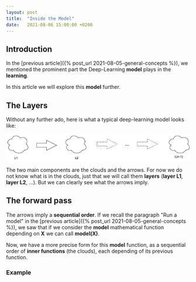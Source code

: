 ```yaml
---
layout: post
title:  "Inside the Model"
date:   2021-08-06 15:00:00 +0200
---
```


## Introduction

In the [previous article]({% post_url 2021-08-05-general-concepts %}), we mentioned the prominent part the 
Deep-Learning **model** plays in the **learning**. 

In this article we will explore this **model** further. 

## The Layers

Without any further ado, here is what a typical deep-learning model looks like: 

![Layers](/_assets/images/model/Layers.png)

The two main components are the clouds and the arrows. For now we do not know what is in the clouds, just that we 
will call them **layers** (**layer L1**, **layer L2**, ...).
But we can clearly see what the arrows imply. 

## The forward pass 

The arrows imply a **sequential order**. If we recall the paragraph "Run a model" in the 
[previous article]({% post_url 2021-08-05-general-concepts %}), we saw that if we consider the **model** 
mathematical function depending on **X** we can call **model(X)**.

Now, we have a more precise form for this **model** function, as a sequential order of **inner functions** (the clouds), 
each depending of its previous function. 

### Example


